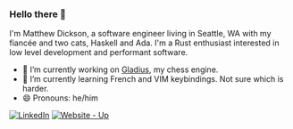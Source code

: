### Hello there 👋

I'm Matthew Dickson, a software engineer living in Seattle, WA with my fiancée and two cats, Haskell and Ada. I'm a Rust enthusiast interested in low level development and performant software. 

- 🔭 I’m currently working on [Gladius], my chess engine.
- 🌱 I’m currently learning French and VIM keybindings. Not sure which is harder.
- 😄 Pronouns: he/him

[![LinkedIn](https://img.shields.io/badge/linkedin-%230077B5.svg?style=for-the-badge&logo=linkedin&logoColor=white)](https://www.linkedin.com/in/matthew-dickson-2754b7147/)
[![Website - Up](https://img.shields.io/badge/Website-Up-2ea44f?style=for-the-badge)](https://mattdickson.io)

[Gladius]: https://github.com/mdd36/gladius

<!--
**mdd36/mdd36** is a ✨ _special_ ✨ repository because its `README.md` (this file) appears on your GitHub profile.

Here are some ideas to get you started:

- 👯 I’m looking to collaborate on ...
- 🤔 I’m looking for help with ...
- 💬 Ask me about ...
- ⚡ Fun fact: ...
-->
